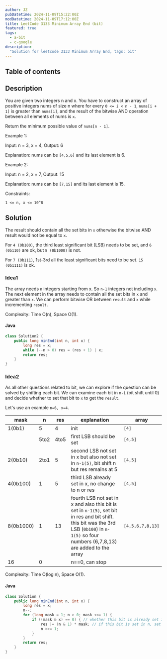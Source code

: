 ```yaml
---
author: JZ
pubDatetime: 2024-11-09T15:22:00Z
modDatetime: 2024-11-09T17:12:00Z
title: LeetCode 3133 Minimum Array End (bit)
featured: true
tags:
  - a-bit
  - c-google
description:
  "Solution for leetcode 3133 Minimum Array End, tags: bit"
---
```



## Table of contents

## Description

You are given two integers n and x. You have to construct an array of positive integers nums of size n where for every `0 <= i < n - 1`, `nums[i + 1]` is greater than `nums[i]`, and the result of the bitwise AND operation between all elements of nums is `x`.

Return the minimum possible value of `nums[n - 1]`.

Example 1:

Input: n = 3, x = 4, Output: 6

Explanation: nums can be `[4,5,6]` and its last element is 6.

Example 2:

Input: n = 2, x = 7,  Output: 15

Explanation: nums can be `[7,15]` and its last element is 15.



Constraints:

`1 <= n, x <= 10^8`

## Solution

The result should contain all the set bits in `x` otherwise the bitwise AND result would not be equal to `x`.

For `4 (0b100)`, the third least significant bit (LSB) needs to be set,
and `6 (0b110)` are ok, but `8 (0b1000)` is not.

For `7 (0b111)`, 1st-3rd all the least significant bits need to be set. `15 (0b1111)` is ok.

### Idea1

The array needs `n` integers starting from x. So `n-1` integers not including `x`. The next element in the array needs to contain all the set bits in `x` and greater than `x`. We can perform bitwise OR between `result` and `x` while incrementing `result`.

Complexity: Time O(n), Space O(1).

#### Java

```java
class Solution2 {
    public long minEnd(int n, int x) {
        long res = x;
        while (--n > 0) res = (res + 1) | x;
        return res;
    }
}
```

### Idea2

As all other questions related to bit, we can explore if the question can be solved by shifting each bit. We can examine each bit in `n-1` (bit shift until 0) and decide whether to set that bit to `x` to get the `result`.

Let's use an example `n=6, x=4`.

| mask      | n    | res  | explanation                                                                                                                                                                                  | array            |
|-----------|------|------|----------------------------------------------------------------------------------------------------------------------------------------------------------------------------------------------|------------------|
| 1(0b1)    | 5    | 4    | init                                                                                                                                                                                         | `[4]`            |
|           | 5to2 | 4to5 | first LSB should be set                                                                                                                                                                      | `[4,5]`          |
| 2(0b10)   | 2to1 | 5    | second LSB not set in x but also not set in `n-1(5)`, bit shift n but res remains at 5                                                                                                       | `[4,5]`          |
| 4(0b100)  | 1    | 5    | third LSB already set in x, no change to n or res                                                                                                                                            | `[4,5]`          |
| 8(0b1000) | 1    | 13   | fourth LSB not set in x and also this bit is set in `n-1(5)`, set bit in res and bit shift. this bit was the 3rd LSB (`0b100`) in `n-1(5)` so four numbers (6,7,8,13) are added to the array | `[4,5,6,7,8,13]` |
| 16        | 0    |      | n==0, can stop                                                                                                                                                                               |                  |

Complexity: Time O(log n), Space O(1).

#### Java

```java
class Solution {
    public long minEnd(int n, int x) {
        long res = x;
        n--;
        for (long mask = 1; n > 0; mask <<= 1) {
            if ((mask & x) == 0) { // whether this bit is already set in x
                res |= (n & 1) * mask; // if this bit is set in n, set it in res
                n >>= 1;
            }
        }
        return res;
    }
}
```

